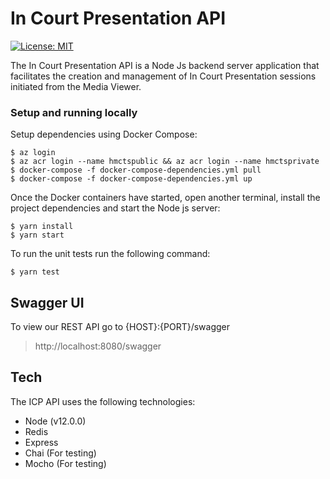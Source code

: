 # In Court Presentation API
[![License: MIT](https://img.shields.io/badge/License-MIT-yellow.svg)](https://opensource.org/licenses/MIT)

The In Court Presentation API is a Node Js backend server application that facilitates the creation and management of In Court Presentation sessions initiated from the Media Viewer.

### Setup and running locally
Setup dependencies using Docker Compose:
```
$ az login
$ az acr login --name hmctspublic && az acr login --name hmctsprivate
$ docker-compose -f docker-compose-dependencies.yml pull
$ docker-compose -f docker-compose-dependencies.yml up
```

Once the Docker containers have started, open another terminal, install the project dependencies and start the Node js server:
```
$ yarn install
$ yarn start
```

To run the unit tests run the following command:
```
$ yarn test
```

## Swagger UI
To view our REST API go to {HOST}:{PORT}/swagger
> http://localhost:8080/swagger

## Tech

The ICP API uses the following technologies:

- Node (v12.0.0)
- Redis
- Express
- Chai (For testing)
- Mocho (For testing)
